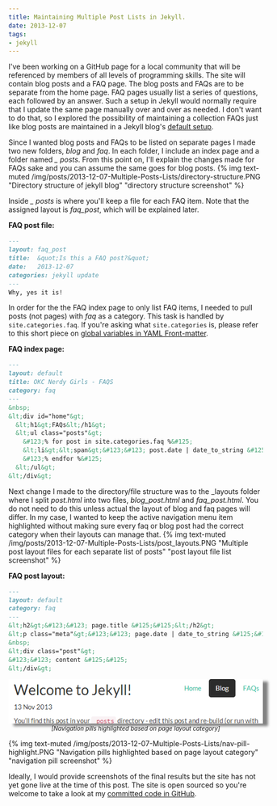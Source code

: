 ```yaml
---
title: Maintaining Multiple Post Lists in Jekyll.
date: 2013-12-07
tags:
- jekyll
---
```


I've been working on a GitHub page for a local community that will be referenced by members of all levels of programming skills. The site will contain blog posts and a FAQ page. The blog posts and FAQs are to be separate from the home page. FAQ pages usually list a series of questions, each followed by an answer. Such a setup in Jekyll would normally require that I update the same page manually over and over as needed. I don't want to do that, so I explored the possibility of maintaining a collection FAQs just like blog posts are maintained in a Jekyll blog's [default setup][dir-struct-info].

Since I wanted blog posts and FAQs to be listed on separate pages I made two new folders, <span style="font-style: italic;">blog</span> and <span style="font-style: italic;">faq</span>. In each folder, I include an index page and a folder named
<span style="font-style: italic;">&#95; posts</span>. From this point on, I'll explain the changes made for FAQs sake and you can assume the same goes for blog posts.
{% img text-muted /img/posts/2013-12-07-Multiple-Posts-Lists/directory-structure.PNG "Directory structure of jekyll blog" "directory structure screenshot" %}

Inside <span style="font-style: italic;">&#95; posts</span> is where you'll keep a file for each FAQ item. Note that the assigned layout is <span style="font-style: italic;">faq_post</span>, which will be explained later.

**FAQ post file:**
```Markdown
---
layout: faq_post
title:  &quot;Is this a FAQ post?&quot;
date:   2013-12-07
categories: jekyll update
---
Why, yes it is!
```

In order for the the FAQ index page to only list FAQ items, I needed to pull posts (not pages) with <span style="font-style: italic;">faq</span> as a category. This task is handled by <code>site.categories.faq</code>. If you're asking what <code>site.categories</code> is, please refer to this short piece on [global variables in YAML Front-matter][front-matter].

**FAQ index page:**
```Markdown
---
layout: default
title: OKC Nerdy Girls - FAQS
category: faq
---
&nbsp;
&lt;div id="home"&gt;
  &lt;h1&gt;FAQs&lt;/h1&gt;
  &lt;ul class="posts"&gt;
    &#123;% for post in site.categories.faq %&#125;
    &lt;li&gt;&lt;span&gt;&#123;&#123; post.date | date_to_string &#125;&#125;&lt;/span&gt; &raquo; &lt;a href="&#123;&#123; post.url &#125;&#125;"&gt;&#123;&#123; post.title &#125;&#125;&lt;/a&gt;&lt;/li&gt;
    &#123;% endfor %&#125;
  &lt;/ul&gt;
&lt;/div&gt;
```

Next change I made to the directory/file structure was to the &#95;layouts folder where I split <span style="font-style: italic;">post.html</span> into two files, <span style="font-style: italic;">blog_post.html</span> and <span style="font-style: italic;">faq_post.html</span>. You do not need to do this unless actual the layout of blog and faq pages will differ. In my case, I wanted to keep the active navigation menu item highlighted without making sure every faq or blog post had the correct category when their layouts can manage that.
{% img text-muted /img/posts/2013-12-07-Multiple-Posts-Lists/post_layouts.PNG "Multiple post layout files for each separate list of posts" "post layout file list screenshot" %}

**FAQ post layout:**
```Markdown
---
layout: default
category: faq
---
&lt;h2&gt;&#123;&#123; page.title &#125;&#125;&lt;/h2&gt;
&lt;p class="meta"&gt;&#123;&#123; page.date | date_to_string &#125;&#125;&lt;/p&gt;
&nbsp;
&lt;div class="post"&gt;
&#123;&#123; content &#125;&#125;
&lt;/div&gt;
```

<p class="text-muted" align="center"><img align="center" style="box-shadow: 10px 5px 5px gray;" src="/img/posts/2013-12-07-Multiple-Posts-Lists/nav-pill-highlight.PNG" alt="navigation pill screenshot" /></br><small><em>&#91;Navigation pills highlighted based on page layout category&#93;</em></small></p>
{% img text-muted /img/posts/2013-12-07-Multiple-Posts-Lists/nav-pill-highlight.PNG "Navigation pills highlighted based on page layout category" "navigation pill screenshot" %}

Ideally, I would provide screenshots of the final results but the site has not yet gone live at the time of this post. The site is open sourced so you're welcome to take a look at my [committed code in GitHub][git-commit].

[dir-struct-info]: http://jekyllrb.com/docs/structure/
[front-matter]: http://jekyllrb.com/docs/variables/
[git-commit]: https://github.com/campbeja/okcnerdygirls.github.io/tree/a29efa55590b7cc064e75fb92026f41e14aeba4e
